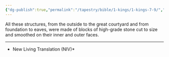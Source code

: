 ```yaml
---
{"dg-publish":true,"permalink":"/tapestry/bible/1-kings/1-kings-7-9/","title":"1 Kings 7:9","hide":true,"tags":["bible-verse","bible-verse"],"dgHomeLink":true,"dgShowLocalGraph":true,"dgEnableSearch":true}
---
```



All these structures, from the outside to the great courtyard and from foundation to eaves, were made of blocks of high-grade stone cut to size and smoothed on their inner and outer faces.


---
* New Living Translation (NIV)*
